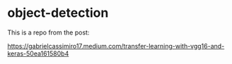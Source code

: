 # object-detection

This is a repo from the post:

https://gabrielcassimiro17.medium.com/transfer-learning-with-vgg16-and-keras-50ea161580b4
